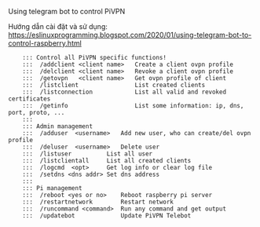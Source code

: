 Using telegram bot to control PiVPN

Hướng dẫn cài đặt và sử dụng:
https://eslinuxprogramming.blogspot.com/2020/01/using-telegram-bot-to-control-raspberry.html

        ::: Control all PiVPN specific functions!
        :::  /addclient <client name>   Create a client ovpn profile
        :::  /delclient <client name>   Revoke a client ovpn profile
        :::  /getovpn   <client name>   Get ovpn profile of client
        :::  /listclient       			List created clients
        :::  /listconnection   			List all valid and revoked certificates
        :::  /getinfo          	        List some information: ip, dns, port, proto, ...
        ::: 
        ::: Admin management
        :::  /adduser  <username>   Add new user, who can create/del ovpn profile
        :::  /deluser  <username>   Delete user
        :::  /listuser          List all user
        :::  /listclientall     List all created clients
        :::  /logcmd  <opt>     Get log info or clear log file
        :::  /setdns <dns addr> Set dns address
        ::: 
        ::: Pi management
        :::  /reboot <yes or no>    Reboot raspberry pi server
        :::  /restartnetwork        Restart network
        :::  /runcommand <command>  Run any command and get output
        :::  /updatebot             Update PiVPN Telebot
